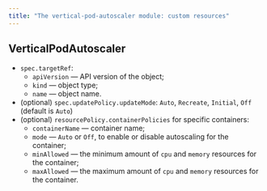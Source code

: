 ```yaml
---
title: "The vertical-pod-autoscaler module: custom resources"
---
```


## VerticalPodAutoscaler

- `spec.targetRef`:
  - `apiVersion` — API version of the object;
  - `kind` — object type;
  - `name` — object name.
- (optional) `spec.updatePolicy.updateMode`: `Auto`, `Recreate`, `Initial`, `Off` (default is `Auto`)
- (optional) `resourcePolicy.containerPolicies` for specific containers:
    - `containerName` — container name;
    - `mode` — `Auto` or `Off`, to enable or disable autoscaling for the container;
    - `minAllowed` — the minimum amount of `cpu` and `memory` resources for the container;
    - `maxAllowed` — the maximum amount of `cpu` and `memory` resources for the container.
